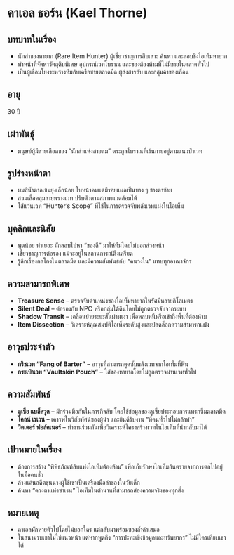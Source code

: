 # คาเอล ธอร์น (Kael Thorne)

## บทบาทในเรื่อง
- นักล่าของหายาก (Rare Item Hunter) ผู้เชี่ยวชาญการสืบเสาะ ค้นหา และลอบชิงไอเท็มหายาก
- ทำหน้าที่จัดหาวัตถุดิบพิเศษ อุปกรณ์เวทโบราณ และของต้องห้ามที่ไม่มีขายในตลาดทั่วไป
- เป็นผู้เชื่อมโยงระหว่างทีมกับเครือข่ายตลาดมืด ผู้ส่งสารลับ และกลุ่มค้าของเถื่อน

## อายุ
30 ปี

## เผ่าพันธุ์
- มนุษย์ผู้มีสายเลือดของ “นักล่าแห่งสายลม” ตระกูลโบราณที่เร้นกายอยู่ตามแนวป่าเวท

## รูปร่างหน้าตา
- ผมสีน้ำตาลเข้มยุ่งเล็กน้อย ใบหน้าคมแต่มีรอยแผลเป็นบาง ๆ ข้างตาซ้าย
- สวมเสื้อคลุมลายพรางเวท ปรับตัวตามสภาพแวดล้อมได้
- ใส่แว่นเวท “Hunter’s Scope” ที่ใช้ในการตรวจจับพลังเวทแฝงในไอเท็ม

## บุคลิกและนิสัย
- พูดน้อย ทำเยอะ มักลอบไปหา “ของดี” มาให้ทีมโดยไม่บอกล่วงหน้า
- เชี่ยวชาญการต่อรอง แม้จะอยู่ในสถานการณ์ตึงเครียด
- รู้ลึกเรื่องกลโกงในตลาดมืด และมีความสัมพันธ์กับ “คนวงใน” แทบทุกอาณาจักร

## ความสามารถพิเศษ
- **Treasure Sense** – ตรวจจับตำแหน่งของไอเท็มหายากในรัศมีหลายกิโลเมตร
- **Silent Deal** – ต่อรองกับ NPC หรือกลุ่มใต้ดินโดยไม่ถูกตรวจจับจากระบบ
- **Shadow Transit** – เคลื่อนย้ายระยะสั้นผ่านเงา เพื่อหลบหนีหรือเข้าถึงพื้นที่ต้องห้าม
- **Item Dissection** – วิเคราะห์คุณสมบัติไอเท็มระดับสูงและปลดล็อกความสามารถแฝง

## อาวุธประจำตัว
- **กริชเวท “Fang of Barter”** – อาวุธที่สามารถดูดซับพลังเวทจากไอเท็มที่ฟัน
- **กระเป๋าเวท “Vaultskin Pouch”** – ใส่ของหายากโดยไม่ถูกตรวจผ่านเวททั่วไป

## ความสัมพันธ์
- **ลูเซีย แบล็ควูด** – มักร่วมมือกันในภารกิจลับ โดยใช้ข้อมูลของลูเซียประกอบการแทรกซึมตลาดมืด
- **ไคลน์ เรเวน** – เคารพในวิสัยทัศน์ของผู้นำ และยินดีรับงาน “ที่คนทั่วไปไม่กล้าทำ”
- **วิคเตอร์ ฟอล์คเนอร์** – ทำงานร่วมกันเพื่อวิเคราะห์โครงสร้างเวทในไอเท็มที่นำกลับมาได้

## เป้าหมายในเรื่อง
- ต้องการสร้าง “พิพิธภัณฑ์ลับแห่งไอเท็มต้องห้าม” เพื่อเก็บรักษาไอเท็มอันตรายจากการตกไปอยู่ในมือคนชั่ว
- ล้างแค้นอดีตขุนนางผู้ใช้เขาเป็นเครื่องมือล่าของในวัยเด็ก
- ค้นหา “ดวงตาแห่งซาเรน” ไอเท็มในตำนานที่สามารถส่องความจริงของทุกสิ่ง

## หมายเหตุ
- คาเอลมักหายตัวไปโดยไม่บอกใคร แต่กลับมาพร้อมของล้ำค่าเสมอ
- ในสนามรบเขาไม่ใช่แนวหน้า แต่หากพูดถึง “การปะทะเชิงข้อมูลและทรัพยากร” ไม่มีใครเทียบเขาได้